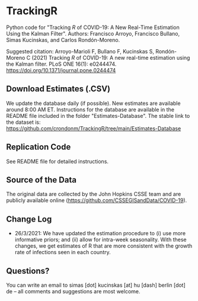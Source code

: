 # TrackingR

Python code for "Tracking _R_ of COVID-19: A New Real-Time Estimation Using the Kalman Filter".
Authors: Francisco Arroyo, Francisco Bullano, Simas Kucinskas, and Carlos Rondón-Moreno.

Suggested citation: Arroyo-Marioli F, Bullano F, Kucinskas S, Rondón-Moreno C (2021) Tracking _R_ of COVID-19: A new real-time estimation using the Kalman filter. PLoS ONE 16(1): e0244474. https://doi.org/10.1371/journal.pone.0244474

## Download Estimates (.CSV)

We update the database daily (if possible). New estimates are available around 8:00 AM ET. Instructions for the database are available in the README file included in the folder "Estimates-Database". The stable link to the dataset is: https://github.com/crondonm/TrackingR/tree/main/Estimates-Database

## Replication Code

See README file for detailed instructions. 

## Source of the Data

The original data are collected by the John Hopkins CSSE team and are publicly available online (https://github.com/CSSEGISandData/COVID-19).

## Change Log

* 26/3/2021: We have updated the estimation procedure to (i) use more informative priors; and (ii) allow for intra-week seasonality. With these changes, we get estimates of R that are more consistent with the growth rate of infections seen in each country.

## Questions?

You can write an email to simas [dot] kucinskas [at] hu [dash] berlin [dot] de – all comments and suggestions are most welcome.
